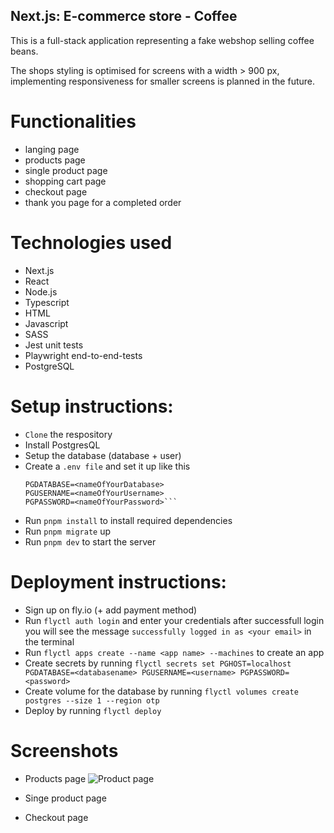 ## Next.js: E-commerce store - Coffee

This is a full-stack application representing a fake webshop selling coffee beans.

The shops styling is optimised for screens with a width > 900 px, implementing responsiveness for smaller screens is planned in the future.

# Functionalities

- langing page
- products page
- single product page
- shopping cart page
- checkout page
- thank you page for a completed order


# Technologies used

- Next.js
- React
- Node.js
- Typescript
- HTML
- Javascript
- SASS
- Jest unit tests
- Playwright end-to-end-tests
- PostgreSQL


# Setup instructions:

- ```Clone``` the respository 
- Install PostgresQL
- Setup the database (database + user)
- Create a ```.env file``` and set it up like this
    ```PGHOST=localhost
    PGDATABASE=<nameOfYourDatabase>
    PGUSERNAME=<nameOfYourUsername>
    PGPASSWORD=<nameOfYourPassword>```
- Run ```pnpm install``` to install required dependencies
- Run ```pnpm migrate``` up
- Run ```pnpm dev``` to start the server 


# Deployment instructions:

- Sign up on fly.io (+ add payment method) 
- Run ```flyctl auth login``` and enter your credentials
    after successfull login you will see the message `successfully logged in as <your email>` in the terminal
- Run ```flyctl apps create --name <app name> --machines``` to create an app
- Create secrets by running ```flyctl secrets set PGHOST=localhost PGDATABASE=<databasename> PGUSERNAME=<username> PGPASSWORD=<password>```
- Create volume for the database by running ```flyctl volumes create postgres --size 1 --region otp```
- Deploy by running ```flyctl deploy```


# Screenshots

- Products page
  ![Product page]()

- Singe product page

- Checkout page
